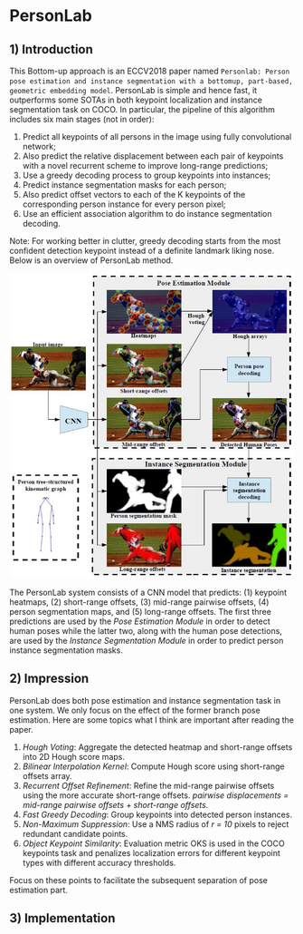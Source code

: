 # PersonLab

## 1) Introduction

This Bottom-up approach is an ECCV2018 paper named `Personlab: Person pose estimation and instance segmentation with a bottomup, part-based, geometric embedding model`. PersonLab is simple and hence fast, it outperforms some SOTAs in both keypoint localization and instance segmentation task on COCO. In particular, the pipeline of this algorithm includes six main stages (not in order):

1. Predict all keypoints of all persons in the image using fully convolutional network;
2. Also predict the relative displacement between each pair of keypoints with a novel recurrent scheme to improve long-range predictions;
3. Use a greedy decoding process to group keypoints into instances;
4. Predict instance segmentation masks for each person;
5. Also predict offset vectors to each of the K keypoints of the corresponding person instance for every person pixel;
6. Use an efficient association algorithm to do instance segmentation decoding.

Note: For working better in clutter, greedy decoding starts from the most confident detection keypoint instead of a definite landmark liking nose. Below is an overview of PersonLab method.

![example1](./materials/network_architecture.jpg)

The PersonLab system consists of a CNN model that predicts: (1) keypoint heatmaps, (2) short-range offsets, (3) mid-range pairwise offsets, (4) person segmentation maps, and (5) long-range offsets. The first three predictions are used by the _Pose Estimation Module_ in order to detect human poses while the latter two, along with the human pose detections, are used by the _Instance Segmentation Module_ in order to predict person instance segmentation masks.

## 2) Impression

PersonLab does both pose estimation and instance segmentation task in one system. We only focus on the effect of the former branch pose estimation. Here are some topics what I think are important after reading the paper.

1. *Hough Voting*: Aggregate the detected heatmap and short-range offsets into 2D Hough score maps.
2. *Bilinear Interpolation Kernel*: Compute Hough score using short-range offsets array.
3. *Recurrent Offset Refinement*: Refine the mid-range pairwise offsets using the more accurate short-range offsets. *pairwise displacements = mid-range pairwise offsets + short-range offsets.*
4. *Fast Greedy Decoding*: Group keypoints into detected person instances.
5. *Non-Maximum Suppression*: Use a NMS radius of *r = 10* pixels to reject redundant candidate points.
6. *Object Keypoint Similarity*: Evaluation metric OKS is used in the COCO keypoints task and penalizes localization errors for different keypoint types with different accuracy thresholds.

Focus on these points to facilitate the subsequent separation of pose estimation part.

## 3) Implementation
